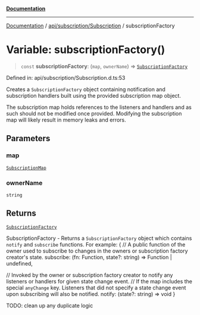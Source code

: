 [**Documentation**](../../../../index.md)

***

[Documentation](../../../../index.md) / [api/subscription/Subscription](../index.md) / subscriptionFactory

# Variable: subscriptionFactory()

> `const` **subscriptionFactory**: (`map`, `ownerName`) => [`SubscriptionFactory`](../interfaces/SubscriptionFactory.md)

Defined in: api/subscription/Subscription.d.ts:53

Creates a `SubscriptionFactory` object containing notification and subscription handlers built using
the provided subscription map object.

The subscription map holds references to the listeners and handlers and as such should not be modified once provided.
Modifying the subscription map will likely result in memory leaks and errors.

## Parameters

### map

[`SubscriptionMap`](../type-aliases/SubscriptionMap.md)

### ownerName

`string`

## Returns

[`SubscriptionFactory`](../interfaces/SubscriptionFactory.md)

SubscriptionFactory - Returns a `SubscriptionFactory` object which contains `notify` and `subscribe` functions.
For example:
 {
   // A public function of the owner used to subscribe to changes in the owners or subscription factory creator's state.
   subscribe: (fn: Function, state?: string) => Function | undefined,

   // Invoked by the owner or subscription factory creator to notify any listeners or handlers for given state change event.
   // If the map includes the special `anyChange` key.  Listeners that did not specify a state change event upon subscribing will also be notified.
   notify: (state?: string) => void
 }

TODO: clean up any duplicate logic
